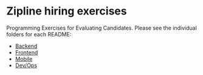 # Zipline hiring exercises

Programming Exercises for Evaluating Candidates. Please see the individual folders for each README:

- [Backend](/grouping)
- [Frontend](/slideshow)
- [Mobile](/swift)
- [Dev/Ops](/terraform)
